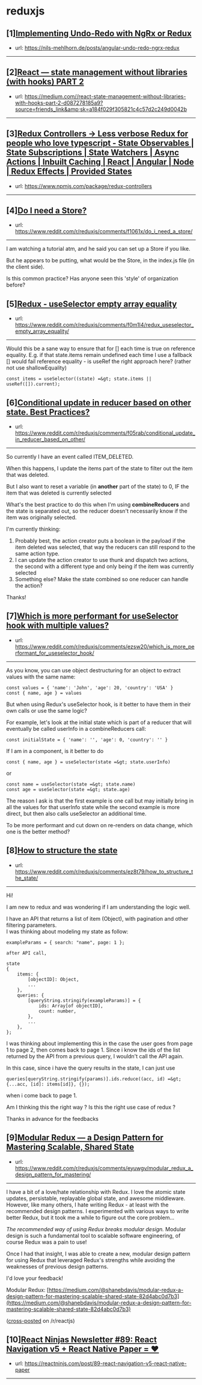 # reduxjs
## [1][Implementing Undo-Redo with NgRx or Redux](https://www.reddit.com/r/reduxjs/comments/f3q1rp/implementing_undoredo_with_ngrx_or_redux/)
- url: https://nils-mehlhorn.de/posts/angular-undo-redo-ngrx-redux
---

## [2][React — state management without libraries (with hooks) PART 2](https://www.reddit.com/r/reduxjs/comments/f2ofaw/react_state_management_without_libraries_with/)
- url: https://medium.com//react-state-management-without-libraries-with-hooks-part-2-d087278185a9?source=friends_link&amp;sk=a184f029f305821c4c57d2c249d0042b
---

## [3][Redux Controllers -&gt; Less verbose Redux for people who love typescript - State Observables | State Subscriptions | State Watchers | Async Actions | Inbuilt Caching | React | Angular | Node | Redux Effects | Provided States](https://www.reddit.com/r/reduxjs/comments/f2cesn/redux_controllers_less_verbose_redux_for_people/)
- url: https://www.npmjs.com/package/redux-controllers
---

## [4][Do I need a Store?](https://www.reddit.com/r/reduxjs/comments/f1061x/do_i_need_a_store/)
- url: https://www.reddit.com/r/reduxjs/comments/f1061x/do_i_need_a_store/
---
I am watching a tutorial atm, and he said you can set up a Store if you like.

But he appears to be putting, what would be the Store, in the index.js file (in the client side).

Is this common practice? Has anyone seen this 'style' of organization before?
## [5][Redux - useSelector empty array equality](https://www.reddit.com/r/reduxjs/comments/f0m1l4/redux_useselector_empty_array_equality/)
- url: https://www.reddit.com/r/reduxjs/comments/f0m1l4/redux_useselector_empty_array_equality/
---
Would this be a sane way to ensure that for \[\] each time is true on reference equality. E.g. if that state.items remain undefined each time I use a fallback \[\] would fail reference equality - is useRef the right approach here? (rather not use shallowEquality)

    const items = useSelector((state) =&gt; state.items || useRef([]).current);
## [6][Conditional update in reducer based on other state. Best Practices?](https://www.reddit.com/r/reduxjs/comments/f05rab/conditional_update_in_reducer_based_on_other/)
- url: https://www.reddit.com/r/reduxjs/comments/f05rab/conditional_update_in_reducer_based_on_other/
---
So currently I have an event called ITEM\_DELETED.

When this happens, I update the items part of the state to filter out the item that was deleted.

But I also want to reset a variable (in **another** part of the state) to 0, IF the item that was deleted is currently selected

What's the best practice to do this when I'm using **combineReducers** and the state is separated out, so the reducer doesn't necessarily know if the item was originally selected.

I'm currently thinking:

1. Probably best, the action creator puts a boolean in the payload if the item deleted was selected, that way the reducers can still respond to the same action type.
2. I can update the action creator to use thunk and dispatch two actions, the second with a different type and only being if the item was currently selected
3. Something else? Make the state combined so one reducer can handle the action?

Thanks!
## [7][Which is more performant for useSelector hook with multiple values?](https://www.reddit.com/r/reduxjs/comments/ezsw20/which_is_more_performant_for_useselector_hook/)
- url: https://www.reddit.com/r/reduxjs/comments/ezsw20/which_is_more_performant_for_useselector_hook/
---
As you know, you can use object destructuring for an object to extract values with the same name:

    const values = { 'name': 'John', 'age': 20, 'country': 'USA' }
    const { name, age } = values

But when using Redux's useSelector hook, is it better to have them in their own calls or use the same logic?

For example, let's look at the initial state which is part of a reducer that will eventually be called userInfo in a combineReducers call:

    const initialState = { 'name': '', 'age': 0, 'country': '' }

If I am in a component, is it better to do

    const { name, age } = useSelector(state =&gt; state.userInfo)

or

    const name = useSelector(state =&gt; state.name)
    const age = useSelector(state =&gt; state.age)
    
The reason I ask is that the first example is one call but may initially bring in all the values for that userInfo state while the second example is more direct, but then also calls useSelector an additional time.

To be more performant and cut down on re-renders on data change, which one is the better method?
## [8][How to structure the state](https://www.reddit.com/r/reduxjs/comments/ez8t79/how_to_structure_the_state/)
- url: https://www.reddit.com/r/reduxjs/comments/ez8t79/how_to_structure_the_state/
---
Hi!

I am new to redux and was wondering if I am understanding the logic well.

I have an API that returns a list of item (Object), with pagination and other filtering parameters.  
I was thinking about modeling my state as follow:  


    exampleParams = { search: "name", page: 1 };

    after API call,
    
    state
    {
        items: {
            [objectID]: Object,
            ...
        },
        queries: {
            [queryString.stringify(exampleParams)] = {
                ids: Array[of objectID],
                count: number,
            },
            ...
        },
    };

I was thinking about implementing this in the case the user goes from page 1 to page 2, then comes back to page 1. Since i know the ids of the list returned by the API from a previous query, I wouldn't call the API again.

In this case, since i have the query results in the state, I can just use

    queries[queryString.stringify(params)].ids.reduce((acc, id) =&gt; {...acc, [id]: items[id]}, {});

when i come back to page 1.

Am I thinking this the right way ? Is this the right use case of redux ?  


Thanks in advance for the feedbacks
## [9][Modular Redux — a Design Pattern for Mastering Scalable, Shared State](https://www.reddit.com/r/reduxjs/comments/eyuwgv/modular_redux_a_design_pattern_for_mastering/)
- url: https://www.reddit.com/r/reduxjs/comments/eyuwgv/modular_redux_a_design_pattern_for_mastering/
---
I have a bit of a love/hate relationship with Redux. I love the atomic state updates, persistable, replayable global state, and awesome middleware. However, like many others, I hate writing Redux - at least with the recommended design patterns. I experimented with various ways to write better Redux, but it took me a while to figure out the core problem...

*The recommended way of using Redux breaks modular design.* Modular design is such a fundamental tool to scalable software engineering, of course Redux was a pain to use!

Once I had that insight, I was able to create a new, modular design pattern for using Redux that leveraged Redux's strengths while avoiding the weaknesses of previous design patterns.

I'd love your feedback!

Modular Redux: [https://medium.com/@shanebdavis/modular-redux-a-design-pattern-for-mastering-scalable-shared-state-82d4abc0d7b3](https://medium.com/@shanebdavis/modular-redux-a-design-pattern-for-mastering-scalable-shared-state-82d4abc0d7b3)

([cross-posted](https://www.reddit.com/r/reactjs/comments/eyuu7i/modular_redux_a_design_pattern_for_mastering/) on /r/reactjs)
## [10][React Ninjas Newsletter #89: React Navigation v5 + React Native Paper = ❤️](https://www.reddit.com/r/reduxjs/comments/ez2ngi/react_ninjas_newsletter_89_react_navigation_v5/)
- url: https://reactninjs.com/post/89-react-navigation-v5-react-native-paper
---

